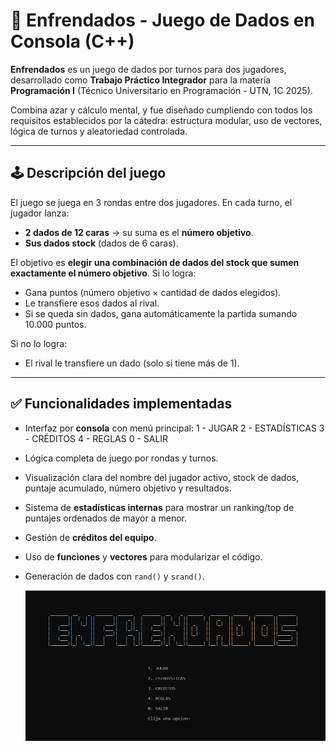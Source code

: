 # 🎲 Enfrendados - Juego de Dados en Consola (C++)

**Enfrendados** es un juego de dados por turnos para dos jugadores, desarrollado como **Trabajo Práctico Integrador** para la materia **Programación I** (Técnico Universitario en Programación - UTN, 1C 2025).

Combina azar y cálculo mental, y fue diseñado cumpliendo con todos los requisitos establecidos por la cátedra: estructura modular, uso de vectores, lógica de turnos y aleatoriedad controlada.

---

## 🕹️ Descripción del juego

El juego se juega en 3 rondas entre dos jugadores. En cada turno, el jugador lanza:

- **2 dados de 12 caras** → su suma es el **número objetivo**.
- **Sus dados stock** (dados de 6 caras).

El objetivo es **elegir una combinación de dados del stock que sumen exactamente el número objetivo**. Si lo logra:

- Gana puntos (número objetivo × cantidad de dados elegidos).
- Le transfiere esos dados al rival.
- Si se queda sin dados, gana automáticamente la partida sumando 10.000 puntos.

Si no lo logra:
- El rival le transfiere un dado (solo si tiene más de 1).

---

## ✅ Funcionalidades implementadas

- Interfaz por **consola** con menú principal:
1 - JUGAR
2 - ESTADÍSTICAS
3 - CRÉDITOS
4 - REGLAS
0 - SALIR
- Lógica completa de juego por rondas y turnos.
- Visualización clara del nombre del jugador activo, stock de dados, puntaje acumulado, número objetivo y resultados.
- Sistema de **estadísticas internas** para mostrar un ranking/top de puntajes ordenados de mayor a menor.
- Gestión de **créditos del equipo**.
- Uso de **funciones** y **vectores** para modularizar el código.
- Generación de dados con `rand()` y `srand()`.

    ![Captura del juego](assets/menuEnfrendados.png)

